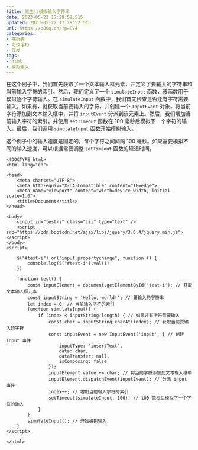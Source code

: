 ```yaml
---
title: 原生js模拟输入字符串
date: 2023-05-22 17:29:52.515
updated: 2023-05-22 17:29:52.515
url: https://p00q.cn/?p=874
categories: 
- 瞎折腾
- 奇技淫巧
- 开发
tags: 
- html
- 模拟输入
---
```


在这个例子中，我们首先获取了一个文本输入框元素，并定义了要输入的字符串和当前输入字符的索引。然后，我们定义了一个 `simulateInput` 函数，该函数用于模拟逐个字符输入。在 `simulateInput` 函数中，我们首先检查是否还有字符需要输入，如果有，就获取当前要输入的字符，并创建一个 `InputEvent` 对象，将当前字符添加到文本输入框中，并将 `inputEvent` 分派到该元素上。然后，我们增加当前输入字符的索引，并使用 `setTimeout` 函数在 100 毫秒后模拟下一个字符的输入。最后，我们调用 `simulateInput` 函数开始模拟输入。

这个例子中的输入速度是固定的，每个字符之间间隔 100 毫秒。如果需要模拟不同的输入速度，可以根据需要调整 `setTimeout` 函数的延迟时间。

```
<!DOCTYPE html>
<html lang="en">

<head>
    <meta charset="UTF-8">
    <meta http-equiv="X-UA-Compatible" content="IE=edge">
    <meta name="viewport" content="width=device-width, initial-scale=1.0">
    <title>Document</title>
</head>

<body>
    <input id="test-i" class="iii" type="text" />
    <script src="https://cdn.bootcdn.net/ajax/libs/jquery/3.6.4/jquery.min.js"></script>
</body>
<script>

    $("#test-i").on("input propertychange", function () {
        console.log($("#test-i").val())
    })

    function test() {
        const inputElement = document.getElementById('test-i'); // 获取文本输入框元素
        const inputString = 'Hello, world!'; // 要输入的字符串
        let index = 0; // 当前输入字符的索引
        function simulateInput() {
            if (index < inputString.length) { // 如果还有字符需要输入
                const char = inputString.charAt(index); // 获取当前要输入的字符
                const inputEvent = new InputEvent('input', { // 创建 input 事件
                    inputType: 'insertText',
                    data: char,
                    dataTransfer: null,
                    isComposing: false
                });
                inputElement.value += char; // 将当前字符添加到文本输入框中
                inputElement.dispatchEvent(inputEvent); // 分派 input 事件
                index++; // 增加当前输入字符的索引
                setTimeout(simulateInput, 100); // 100 毫秒后模拟下一个字符的输入
            }
        }
        simulateInput(); // 开始模拟输入
    }
</script>

</html>
```